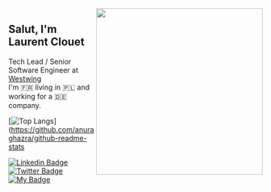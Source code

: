 <img align='right' src="https://media.giphy.com/media/icUEIrjnUuFCWDxFpU/giphy.gif" width="330">
<h2>Salut, I'm Laurent Clouet</h2>
<p>Tech Lead / Senior Software Engineer at <a href="https://www.westwing.de/">Westwing</a><br/>
I'm 🇫🇷 living in 🇵🇱 and working for a 🇩🇪 company.
</p>

[![Top Langs](https://github-readme-stats.vercel.app/api/top-langs/?username=laurent35240&layout=compact&langs_count=6)](https://github.com/anuraghazra/github-readme-stats

[![Linkedin Badge](https://img.shields.io/badge/-IAmHere-blue?style=flat-square&logo=Linkedin&logoColor=white&link=https://www.linkedin.com/in/laurent-clouet-a7ba8721/)](https://www.linkedin.com/in/laurent-clouet-a7ba8721/)
[![Twitter Badge](https://img.shields.io/badge/-@hereToo-blue?style=flat-square&logo=Twitter&logoColor=white&color=1DA1F2&link=https://twitter.com/laurent35240)](https://twitter.com/laurent35240)
[![My Badge](https://img.shields.io/badge/-andOnMyWebsite-blue?style=flat-square&logo=Trustpilot&logoColor=white&color=00B67A&link=https://laurent-clouet.fr/)](https://laurent-clouet.fr/)

<!--
**laurent35240/laurent35240** is a ✨ _special_ ✨ repository because its `README.md` (this file) appears on your GitHub profile.

Here are some ideas to get you started:

- 🔭 I’m currently working on ...
- 🌱 I’m currently learning ...
- 👯 I’m looking to collaborate on ...
- 🤔 I’m looking for help with ...
- 💬 Ask me about ...
- 📫 How to reach me: ...
- 😄 Pronouns: ...
- ⚡ Fun fact: ...
-->

